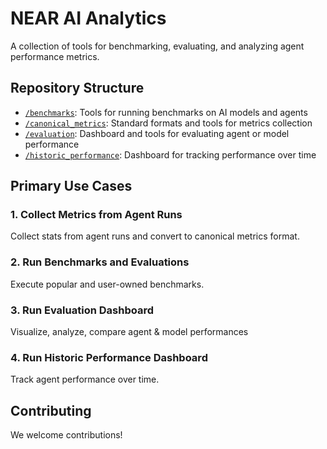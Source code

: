 # NEAR AI Analytics

A collection of tools for benchmarking, evaluating, and analyzing agent performance metrics.

## Repository Structure

- [`/benchmarks`](./benchmarks/): Tools for running benchmarks on AI models and agents
- [`/canonical_metrics`](./canonical_metrics/): Standard formats and tools for metrics collection
- [`/evaluation`](./evaluation/): Dashboard and tools for evaluating agent or model performance
- [`/historic_performance`](./historic_performance/): Dashboard for tracking performance over time

## Primary Use Cases

### 1. Collect Metrics from Agent Runs

Collect stats from agent runs and convert to canonical metrics format.

### 2. Run Benchmarks and Evaluations

Execute popular and user-owned benchmarks.

### 3. Run Evaluation Dashboard

Visualize, analyze, compare agent & model performances

### 4. Run Historic Performance Dashboard

Track agent performance over time.

## Contributing

We welcome contributions!
